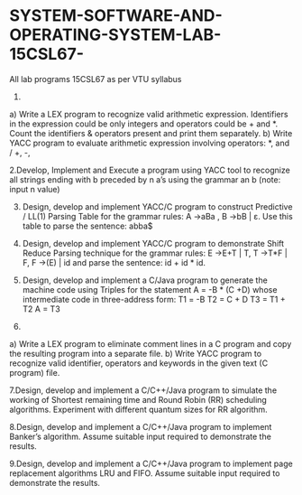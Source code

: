 # SYSTEM-SOFTWARE-AND-OPERATING-SYSTEM-LAB-15CSL67-
All lab programs 15CSL67 as per VTU syllabus

1.
a) Write a LEX program to recognize valid arithmetic expression. Identifiers in the
expression could be only integers and operators could be + and *. Count the
identifiers & operators present and print them separately.
b) Write YACC program to evaluate arithmetic expression involving operators:
*, and /
+, -,

2.Develop, Implement and Execute a program using YACC tool to recognize all strings
ending with b preceded by n a’s using the grammar an b (note: input n value)

3. Design, develop and implement YACC/C program to construct Predictive / LL(1)
Parsing Table for the grammar rules: A →aBa , B →bB | ε. Use this table to parse
the sentence: abba$

4. Design, develop and implement YACC/C program to demonstrate Shift Reduce
Parsing technique for the grammar rules: E →E+T | T, T →T*F | F, F →(E) | id
and parse the sentence: id + id * id.

5. Design, develop and implement a C/Java program to generate the machine code using
Triples for the statement A = -B * (C +D) whose intermediate code in three-address form:
T1 = -B
T2 = C + D
T3 = T1 + T2
A = T3

6.
 a) Write a LEX program to eliminate comment lines in a C program and copy the
resulting program into a separate file.
b) Write YACC program to recognize valid identifier, operators and keywords in the
given text (C program) file.

7.Design, develop and implement a C/C++/Java program to simulate the working of
Shortest remaining time and Round Robin (RR) scheduling algorithms. Experiment
with different quantum sizes for RR algorithm.

8.Design, develop and implement a C/C++/Java program to implement Banker’s
algorithm. Assume suitable input required to demonstrate the results.

9.Design, develop and implement a C/C++/Java program to implement page
replacement algorithms LRU and FIFO. Assume suitable input required to
demonstrate the results.
